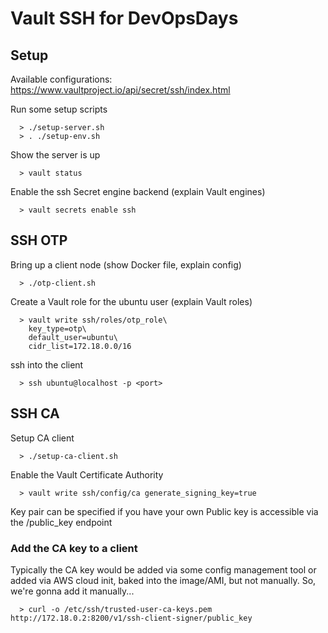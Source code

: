# Vault SSH for DevOpsDays

## Setup

Available configurations: https://www.vaultproject.io/api/secret/ssh/index.html

Run some setup scripts

```
  > ./setup-server.sh
  > . ./setup-env.sh
```

Show the server is up

```
  > vault status
```

Enable the ssh Secret engine backend (explain Vault engines)

```
  > vault secrets enable ssh
```

## SSH OTP

Bring up a client node (show Docker file, explain config)

```
  > ./otp-client.sh
```

Create a Vault role for the ubuntu user (explain Vault roles)

```
  > vault write ssh/roles/otp_role\
    key_type=otp\
    default_user=ubuntu\
    cidr_list=172.18.0.0/16
```

ssh into the client

```
  > ssh ubuntu@localhost -p <port>
```

## SSH CA

Setup CA client

```
  > ./setup-ca-client.sh
```

Enable the Vault Certificate Authority

```
  > vault write ssh/config/ca generate_signing_key=true
```

Key pair can be specified if you have your own
Public key is accessible via the /public_key endpoint

### Add the CA key to a client

Typically the CA key would be added via some config management tool or
added via AWS cloud init, baked into the image/AMI, but not manually. So, we're
gonna add it manually...

```
  > curl -o /etc/ssh/trusted-user-ca-keys.pem http://172.18.0.2:8200/v1/ssh-client-signer/public_key
```
